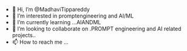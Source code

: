 - 👋 Hi, I’m @MadhaviTippareddy
- 👀 I’m interested in  promptengineering and AI/ML
- 🌱 I’m currently learning ...AIANDML
- 💞️ I’m looking to collaborate on .PROMPT engineering and AI related projects..
- 📫 How to reach me ...

<!---
MadhaviTippareddy/MadhaviTippareddy is a ✨ special ✨ repository because its `README.md` (this file) appears on your GitHub profile.
You can click the Preview link to take a look at your changes.
--->
